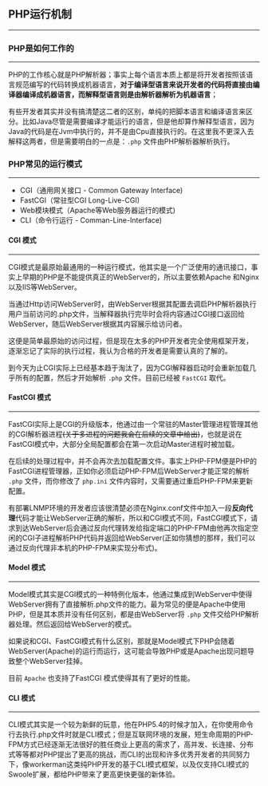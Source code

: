 ## PHP运行机制
---

### PHP是如何工作的
---
PHP的工作核心就是PHP解析器；事实上每个语言本质上都是将开发者按照该语言规范编写的代码转换成机器语言，**对于编译型语言来说开发者的代码将直接由编译器编译成机器语言，而解释型语言则是由解析器解析为机器语言**；

有些开发者其实并没有搞清楚这二者的区别，单纯的把脚本语言和编译语言来区分。比如Java尽管是需要编译才能运行的语言，但是他却算作解释型语言，因为Java的代码是在Jvm中执行的，并不是由Cpu直接执行的。在这里我不更深入去解释这两者，但是需要明白的一点是：`.php` 文件由PHP解析器解析执行。

### PHP常见的运行模式
---
- CGI（通用网关接口 - Common Gateway Interface)
- FastCGI（常驻型CGI Long-Live-CGI)
- Web模块模式（Apache等Web服务器运行的模式)
- CLI（命令行运行 - Comman-Line-Interface)

#### CGI 模式
---
CGI模式是最原始最通用的一种运行模式，他其实是一个广泛使用的通讯接口，事实上早期的PHP是不能提供真正的WebServer的，所以主要依赖Apache 和Nginx 以及IIS等WebServer。

当通过Http访问WebServer时，由WebServer根据其配置去调启PHP解析器执行用户当前访问的.php文件，当解释器执行完毕时会将内容通过CGI接口返回给WebServer，随后WebServer根据其内容展示给访问者。

这便是简单最原始的访问过程，但是现在太多的PHP开发者完全使用框架开发，逐渐忘记了实际的执行过程，我认为合格的开发者是需要认真的了解的。

到今天为止CGI实际上已经基本趋于淘汰了，因为CGI解释器启动时会重新加载几乎所有的配置，然后才开始解析 `.php` 文件。目前已经被  `FastCGI` 取代。

#### FastCGI 模式
---
FastCGI实际上是CGI的升级版本，他通过由一个常驻的Master管理进程管理其他的CGI解析器进程~~(关于多进程的问题我会在后续的文章中给出)~~，也就是说在FastCGI模式中，大部分全局配置都会在第一次启动Master进程时被加载。

在后续的处理过程中，并不会再次去加载配置文件。事实上PHP-FPM便是PHP的FastCGI进程管理器，正如你必须启动PHP-FPM后WebServer才能正常的解析 `.php` 文件，而你修改了 `php.ini` 文件内容时，又需要通过重启PHP-FPM来更新配置。

有部署LNMP环境的开发者应该很清楚必须在Nginx.conf文件中加入一段**反向代理**代码才能让WebServer正确的解析，所以和CGI模式不同，FastCGI模式下，请求到达WebServer后会通过反向代理转发给指定端口的PHP-FPM由他再次指定空闲的CGI子进程解析PHP代码并返回给WebServer(正如你猜想的那样，我们可以通过反向代理非本机的PHP-FPM来实现分布式)。

#### Model 模式
---

Model模式其实是CGI模式的一种特例化版本，他通过集成到WebServer中使得WebServer拥有了直接解析.php文件的能力。最为常见的便是Apache中使用PHP，但是其本质并没有任何区别，都是由WebServer将 `.php` 文件交给PHP解析器处理。然后返回给WebServer的模式。

如果说和CGI、FastCGI模式有什么区别，那就是Model模式下PHP会随着WebServer(Apache)的运行而运行，这可能会导致PHP或是Apache出现问题导致整个WebServer挂掉。

目前 `Apache` 也支持了FastCGI 模式使得其有了更好的性能。

#### CLI 模式
---
CLI模式其实是一个较为新鲜的玩意，他在PHP5.4的时候才加入，在你使用命令行去执行.php文件时就是CLI模式；但是互联网环境的发展，短生命周期的PHP-FPM方式已经逐渐无法很好的胜任商业上更高的需求了，高并发、长连接、分布式等等都对PHP提出了更高的挑战，而CLI的出现和许多优秀开发者的共同努力下，像workerman这类纯PHP开发的基于CLI模式框架，以及仅支持CLI模式的Swoole扩展，都给PHP带来了更高更快更强的新体验。